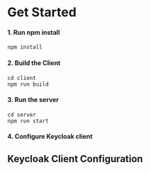 # Get Started

#### 1. Run npm install

```
npm install
```

#### 2. Build the Client

```
cd client
npm run build
```

#### 3. Run the server

```
cd server
npm run start
```


#### 4. Configure Keycloak client


## Keycloak Client Configuration


```

```
